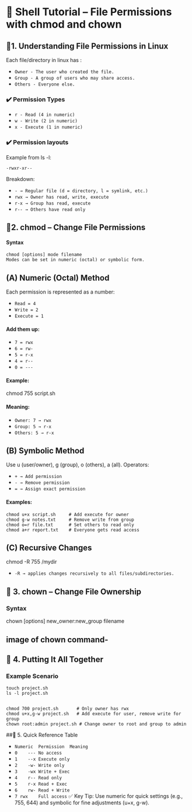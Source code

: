 # 🐚 Shell Tutorial – File Permissions with chmod and chown

## 📌1. Understanding File Permissions in Linux
Each file/directory in linux has :
- `Owner - The user who created the file.`
- `Group - A group of users who may share access.`
- `Others - Everyone else.`

### ✔️ Permission Types
- `r - Read (4 in numeric)`
- `w - Write (2 in numeric)`
- `x - Execute (1 in numeric)`

### ✔️ Permission layouts
Example from ls -l:
```
-rwxr-xr--
```

Breakdown:

- `- → Regular file (d = directory, l = symlink, etc.)`
- `rwx → Owner has read, write, execute`
- `r-x → Group has read, execute`
- `r-- → Others have read only`

## 📌2. chmod – Change File Permissions
#### Syntax
```
chmod [options] mode filename
Modes can be set in numeric (octal) or symbolic form.
```
## (A) Numeric (Octal) Method

Each permission is represented as a number:

- `Read = 4`
- `Write = 2`
- `Execute = 1`
#### Add them up:

- `7 = rwx`
- `6 = rw-`
- `5 = r-x`
- `4 = r--`
- `0 = ---`

#### Example:
chmod 755 script.sh

#### Meaning:

- `Owner: 7 → rwx`
- `Group: 5 → r-x`
- `Others: 5 → r-x`


## (B) Symbolic Method
Use u (user/owner), g (group), o (others), a (all). Operators:

- `+ → Add permission`
- `- → Remove permission`
- `= → Assign exact permission`

#### Examples:
```
chmod u+x script.sh     # Add execute for owner
chmod g-w notes.txt     # Remove write from group
chmod o=r file.txt      # Set others to read only
chmod a+r report.txt    # Everyone gets read access
```
## (C) Recursive Changes
chmod -R 755 /mydir
- `-R → applies changes recursively to all files/subdirectories.`

## 🔹 3. chown – Change File Ownership
### Syntax

chown [options] new_owner:new_group filename

## image of chown command- 
 
## 🔹 4. Putting It All Together
### Example Scenario
```
touch project.sh
ls -l project.sh


chmod 700 project.sh       # Only owner has rwx
chmod u+x,g-w project.sh   # Add execute for user, remove write for group
chown root:admin project.sh # Change owner to root and group to admin
```

##🔹 5. Quick Reference Table

- `Numeric	Permission	Meaning`
- `0	---	No access`
- `1	--x	Execute only`
- `2	-w-	Write only`
- `3	-wx	Write + Exec`
- `4	r--	Read only`
- `5	r-x	Read + Exec`
- `6	rw-	Read + Write`
- `7 rwx	Full access`
✅ Key Tip: Use numeric for quick settings (e.g., 755, 644) and symbolic for fine adjustments (u+x, g-w).

